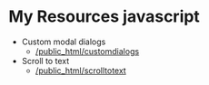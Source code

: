 # My Resources javascript
* Custom modal dialogs
    * [/public_html/customdialogs](https://github.com/tomasnama/MyResourcesJavascript/tree/master/public_html/customdialogs)
* Scroll to text
    * [/public_html/scrolltotext](https://github.com/tomasnama/MyResourcesJavascript/tree/master/public_html/scrolltotext)
